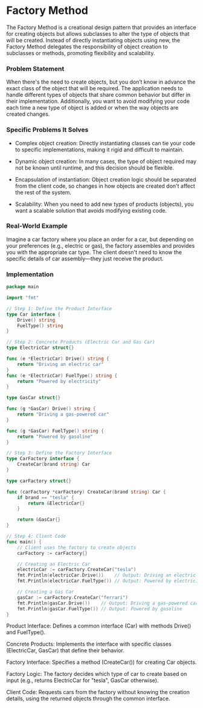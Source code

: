 # Factory Method

The Factory Method is a creational design pattern that provides an interface for creating objects but allows subclasses to alter the type of objects that will be created. Instead of directly instantiating objects using new, the Factory Method delegates the responsibility of object creation to subclasses or methods, promoting flexibility and scalability.

### Problem Statement

When there's the need to create objects, but you don’t know in advance the exact class of the object that will be required. The application needs to handle different types of objects that share common behavior but differ in their implementation. Additionally, you want to avoid modifying your code each time a new type of object is added or when the way objects are created changes.

### Specific Problems It Solves

- Complex object creation: Directly instantiating classes can tie your code to specific implementations, making it rigid and difficult to maintain.

- Dynamic object creation: In many cases, the type of object required may not be known until runtime, and this decision should be flexible.

- Encapsulation of instantiation: Object creation logic should be separated from the client code, so changes in how objects are created don't affect the rest of the system.

- Scalability: When you need to add new types of products (objects), you want a scalable solution that avoids modifying existing code.

### Real-World Example

Imagine a car factory where you place an order for a car, but depending on your preferences (e.g., electric or gas), the factory assembles and provides you with the appropriate car type. The client doesn't need to know the specific details of car assembly—they just receive the product.

### Implementation

```go
package main

import "fmt"

// Step 1: Define the Product Interface
type Car interface {
	Drive() string
	FuelType() string
}

// Step 2: Concrete Products (Electric Car and Gas Car)
type ElectricCar struct{}

func (e *ElectricCar) Drive() string {
	return "Driving an electric car"
}
func (e *ElectricCar) FuelType() string {
	return "Powered by electricity"
}

type GasCar struct{}

func (g *GasCar) Drive() string {
	return "Driving a gas-powered car"
}

func (g *GasCar) FuelType() string {
	return "Powered by gasoline"
}

// Step 3: Define the Factory Interface
type CarFactory interface {
	CreateCar(brand string) Car
}

type carFactory struct{}

func (carFactory *carFactory) CreateCar(brand string) Car {
	if brand == "tesla" {
		return &ElectricCar{}
	}

	return &GasCar{}
}

// Step 4: Client Code
func main() {
	// Client uses the factory to create objects
	carFactory := carFactory{}

	// Creating an Electric Car
	electricCar := carFactory.CreateCar("tesla")
	fmt.Println(electricCar.Drive())    // Output: Driving an electric car
	fmt.Println(electricCar.FuelType()) // Output: Powered by electricity

	// Creating a Gas Car
	gasCar := carFactory.CreateCar("ferrari")
	fmt.Println(gasCar.Drive())    // Output: Driving a gas-powered car
	fmt.Println(gasCar.FuelType()) // Output: Powered by gasoline
}
```

Product Interface: Defines a common interface (Car) with methods Drive() and FuelType().

Concrete Products: Implements the interface with specific classes (ElectricCar, GasCar) that define their behavior.

Factory Interface: Specifies a method (CreateCar()) for creating Car objects.

Factory Logic: The factory decides which type of car to create based on input (e.g., returns ElectricCar for "tesla", GasCar otherwise).

Client Code: Requests cars from the factory without knowing the creation details, using the returned objects through the common interface.
